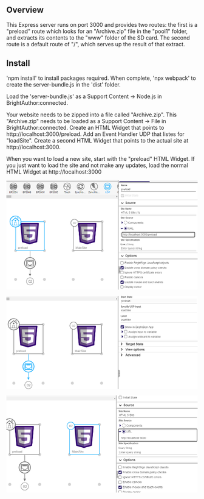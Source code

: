## Overview

This Express server runs on port 3000 and provides two routes: the first is a "preload" route which looks for an "Archive.zip" file in the "pool1" folder, and extracts its contents to the "www" folder of the SD card. The second route is a default route of "/", which serves up the result of that extract.

## Install

'npm install' to install packages required. When complete, 'npx webpack' to create the server-bundle.js in the 'dist' folder.

Load the 'server-bundle.js' as a Support Content -> Node.js in BrightAuthor:connected.

Your website needs to be zipped into a file called "Archive.zip". This "Archive.zip" needs to be loaded as a Support Content -> File in BrightAuthor:connected. Create an HTML Widget that points to http://localhost:3000/preload. Add an Event Handler UDP that listes for "loadSite". Create a second HTML Widget that points to the actual site at http://localhost:3000.

When you want to load a new site, start with the "preload" HTML Widget. If you just want to load the site and not make any updates, load the normal HTML Widget at http://localhost:3000

![Alt text](image.png)

![Alt text](image-1.png)

![Alt text](image-2.png)
